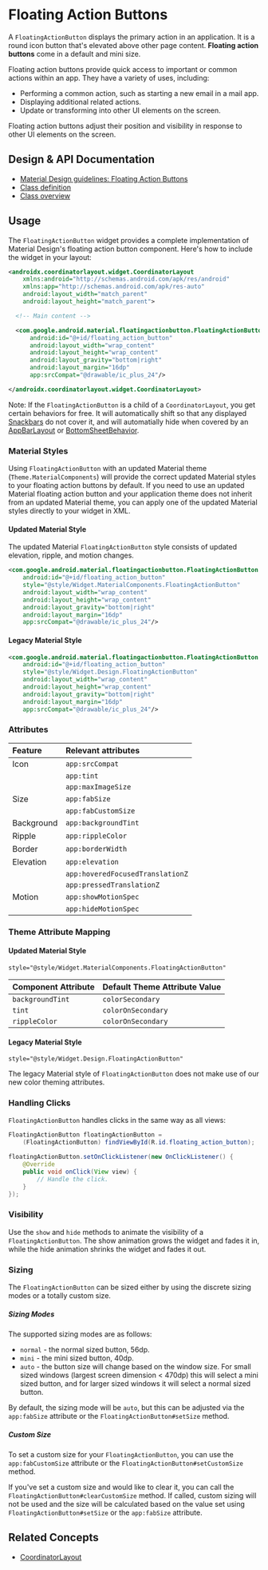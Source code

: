 <!--docs:
title: "Floating Action Buttons"
layout: detail
section: components
excerpt: "A floating button for the primary action in an application."
iconId: button
path: /catalog/floating-action-button/
-->

# Floating Action Buttons

A `FloatingActionButton` displays the primary action in an application. It is
a round icon button that's elevated above other page content. **Floating action
buttons** come in a default and mini size.

Floating action buttons provide quick access to important or common actions
within an app. They have a variety of uses, including:

-   Performing a common action, such as starting a new email in a mail app.
-   Displaying additional related actions.
-   Update or transforming into other UI elements on the screen.

Floating action buttons adjust their position and visibility in response to
other UI elements on the screen.

## Design & API Documentation

-   [Material Design guidelines: Floating Action
    Buttons](https://material.io/go/design-fab)
    <!--{: .icon-list-item.icon-list-item--spec }-->
-   [Class
    definition](https://github.com/material-components/material-components-android/tree/master/lib/java/com/google/android/material/floatingactionbutton/FloatingActionButton.java)
    <!--{: .icon-list-item.icon-list-item--link }-->
-   [Class
    overview](https://developer.android.com/reference/com/google/android/material/floatingactionbutton/FloatingActionButton)
    <!--{: .icon-list-item.icon-list-item--link }--> <!--{: .icon-list }-->

## Usage

The `FloatingActionButton` widget provides a complete implementation of Material
Design's floating action button component. Here's how to include the widget in
your layout:

```xml
<androidx.coordinatorlayout.widget.CoordinatorLayout
    xmlns:android="http://schemas.android.com/apk/res/android"
    xmlns:app="http://schemas.android.com/apk/res-auto"
    android:layout_width="match_parent"
    android:layout_height="match_parent">

  <!-- Main content -->

  <com.google.android.material.floatingactionbutton.FloatingActionButton
      android:id="@+id/floating_action_button"
      android:layout_width="wrap_content"
      android:layout_height="wrap_content"
      android:layout_gravity="bottom|right"
      android:layout_margin="16dp"
      app:srcCompat="@drawable/ic_plus_24"/>

</androidx.coordinatorlayout.widget.CoordinatorLayout>
```

Note: If the `FloatingActionButton` is a child of a `CoordinatorLayout`, you get
certain behaviors for free. It will automatically shift so that any displayed
[Snackbars](Snackbar.md) do not cover it, and will automatially hide when
covered by an [AppBarLayout](AppBarLayout.md) or
[BottomSheetBehavior](BottomSheetBehavior.md).

### Material Styles

Using `FloatingActionButton` with an updated Material theme
(`Theme.MaterialComponents`) will provide the correct updated Material styles to
your floating action buttons by default. If you need to use an updated Material
floating action button and your application theme does not inherit from an
updated Material theme, you can apply one of the updated Material styles
directly to your widget in XML.

#### Updated Material Style

The updated Material `FloatingActionButton` style consists of updated elevation,
ripple, and motion changes.

```xml
<com.google.android.material.floatingactionbutton.FloatingActionButton
    android:id="@+id/floating_action_button"
    style="@style/Widget.MaterialComponents.FloatingActionButton"
    android:layout_width="wrap_content"
    android:layout_height="wrap_content"
    android:layout_gravity="bottom|right"
    android:layout_margin="16dp"
    app:srcCompat="@drawable/ic_plus_24"/>
```

#### Legacy Material Style

```xml
<com.google.android.material.floatingactionbutton.FloatingActionButton
    android:id="@+id/floating_action_button"
    style="@style/Widget.Design.FloatingActionButton"
    android:layout_width="wrap_content"
    android:layout_height="wrap_content"
    android:layout_gravity="bottom|right"
    android:layout_margin="16dp"
    app:srcCompat="@drawable/ic_plus_24"/>
```

### Attributes

Feature    | Relevant attributes
:--------- | :-------------------------------
Icon       | `app:srcCompat`
           | `app:tint`
           | `app:maxImageSize`
Size       | `app:fabSize`
           | `app:fabCustomSize`
Background | `app:backgroundTint`
Ripple     | `app:rippleColor`
Border     | `app:borderWidth`
Elevation  | `app:elevation`
           | `app:hoveredFocusedTranslationZ`
           | `app:pressedTranslationZ`
Motion     | `app:showMotionSpec`
           | `app:hideMotionSpec`

### Theme Attribute Mapping

#### Updated Material Style

```
style="@style/Widget.MaterialComponents.FloatingActionButton"
```

Component Attribute | Default Theme Attribute Value
------------------- | -----------------------------
`backgroundTint`    | `colorSecondary`
`tint`              | `colorOnSecondary`
`rippleColor`       | `colorOnSecondary`

#### Legacy Material Style

```
style="@style/Widget.Design.FloatingActionButton"
```

The legacy Material style of `FloatingActionButton` does not make use of our new
color theming attributes.

### Handling Clicks

`FloatingActionButton` handles clicks in the same way as all views:

```java
FloatingActionButton floatingActionButton =
    (FloatingActionButton) findViewById(R.id.floating_action_button);

floatingActionButton.setOnClickListener(new OnClickListener() {
    @Override
    public void onClick(View view) {
        // Handle the click.
    }
});
```

### Visibility

Use the `show` and `hide` methods to animate the visibility of a
`FloatingActionButton`. The show animation grows the widget and fades it in,
while the hide animation shrinks the widget and fades it out.

### Sizing

The `FloatingActionButton` can be sized either by using the discrete sizing
modes or a totally custom size.

##### Sizing Modes

The supported sizing modes are as follows:

* `normal` - the normal sized button, 56dp.
* `mini` - the mini sized button, 40dp.
* `auto` - the button size will change based on the window size. For small
sized windows (largest screen dimension < 470dp) this will select a mini sized
button, and for larger sized windows it will select a normal sized button.

By default, the sizing mode will be `auto`, but this can be adjusted via the
`app:fabSize` attribute or the `FloatingActionButton#setSize` method.

##### Custom Size

To set a custom size for your `FloatingActionButton`, you can use the
`app:fabCustomSize` attribute or the `FloatingActionButton#setCustomSize`
method.

If you've set a custom size and would like to clear it, you can call the
`FloatingActionButton#clearCustomSize` method. If called, custom sizing will
not be used and the size will be calculated based on the value set using
`FloatingActionButton#setSize` or the `app:fabSize` attribute.

## Related Concepts

-   [CoordinatorLayout](https://developer.android.com/reference/androidx/coordinatorlayout/widget/CoordinatorLayout)
